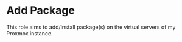 Add Package
=========

This role aims to add/install package(s) on the virtual servers of my Proxmox instance.
